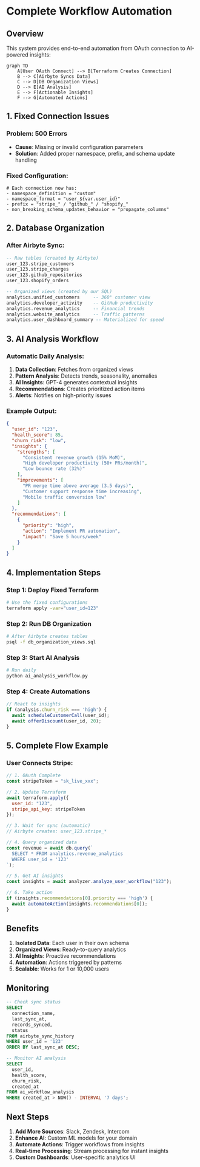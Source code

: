 # Complete Workflow Automation

## Overview

This system provides end-to-end automation from OAuth connection to AI-powered insights:

```mermaid
graph TD
    A[User OAuth Connect] --> B[Terraform Creates Connection]
    B --> C[Airbyte Syncs Data]
    C --> D[DB Organization Views]
    D --> E[AI Analysis]
    E --> F[Actionable Insights]
    F --> G[Automated Actions]
```

## 1. Fixed Connection Issues

### Problem: 500 Errors
- **Cause**: Missing or invalid configuration parameters
- **Solution**: Added proper namespace, prefix, and schema update handling

### Fixed Configuration:
```hcl
# Each connection now has:
- namespace_definition = "custom"
- namespace_format = "user_${var.user_id}"
- prefix = "stripe_" / "github_" / "shopify_"
- non_breaking_schema_updates_behavior = "propagate_columns"
```

## 2. Database Organization

### After Airbyte Sync:
```sql
-- Raw tables (created by Airbyte)
user_123.stripe_customers
user_123.stripe_charges
user_123.github_repositories
user_123.shopify_orders

-- Organized views (created by our SQL)
analytics.unified_customers     -- 360° customer view
analytics.developer_activity    -- GitHub productivity
analytics.revenue_analytics     -- Financial trends
analytics.website_analytics     -- Traffic patterns
analytics.user_dashboard_summary -- Materialized for speed
```

## 3. AI Analysis Workflow

### Automatic Daily Analysis:
1. **Data Collection**: Fetches from organized views
2. **Pattern Analysis**: Detects trends, seasonality, anomalies
3. **AI Insights**: GPT-4 generates contextual insights
4. **Recommendations**: Creates prioritized action items
5. **Alerts**: Notifies on high-priority issues

### Example Output:
```json
{
  "user_id": "123",
  "health_score": 85,
  "churn_risk": "low",
  "insights": {
    "strengths": [
      "Consistent revenue growth (15% MoM)",
      "High developer productivity (50+ PRs/month)",
      "Low bounce rate (32%)"
    ],
    "improvements": [
      "PR merge time above average (3.5 days)",
      "Customer support response time increasing",
      "Mobile traffic conversion low"
    ]
  },
  "recommendations": [
    {
      "priority": "high",
      "action": "Implement PR automation",
      "impact": "Save 5 hours/week"
    }
  ]
}
```

## 4. Implementation Steps

### Step 1: Deploy Fixed Terraform
```bash
# Use the fixed configurations
terraform apply -var="user_id=123"
```

### Step 2: Run DB Organization
```bash
# After Airbyte creates tables
psql -f db_organization_views.sql
```

### Step 3: Start AI Analysis
```python
# Run daily
python ai_analysis_workflow.py
```

### Step 4: Create Automations
```javascript
// React to insights
if (analysis.churn_risk === 'high') {
  await scheduleCustomerCall(user_id);
  await offerDiscount(user_id, 20);
}
```

## 5. Complete Flow Example

### User Connects Stripe:
```javascript
// 1. OAuth Complete
const stripeToken = "sk_live_xxx";

// 2. Update Terraform
await terraform.apply({
  user_id: "123",
  stripe_api_key: stripeToken
});

// 3. Wait for sync (automatic)
// Airbyte creates: user_123.stripe_*

// 4. Query organized data
const revenue = await db.query(`
  SELECT * FROM analytics.revenue_analytics 
  WHERE user_id = '123'
`);

// 5. Get AI insights
const insights = await analyzer.analyze_user_workflow("123");

// 6. Take action
if (insights.recommendations[0].priority === 'high') {
  await automateAction(insights.recommendations[0]);
}
```

## Benefits

1. **Isolated Data**: Each user in their own schema
2. **Organized Views**: Ready-to-query analytics
3. **AI Insights**: Proactive recommendations
4. **Automation**: Actions triggered by patterns
5. **Scalable**: Works for 1 or 10,000 users

## Monitoring

```sql
-- Check sync status
SELECT 
  connection_name,
  last_sync_at,
  records_synced,
  status
FROM airbyte_sync_history
WHERE user_id = '123'
ORDER BY last_sync_at DESC;

-- Monitor AI analysis
SELECT 
  user_id,
  health_score,
  churn_risk,
  created_at
FROM ai_workflow_analysis
WHERE created_at > NOW() - INTERVAL '7 days';
```

## Next Steps

1. **Add More Sources**: Slack, Zendesk, Intercom
2. **Enhance AI**: Custom ML models for your domain
3. **Automate Actions**: Trigger workflows from insights
4. **Real-time Processing**: Stream processing for instant insights
5. **Custom Dashboards**: User-specific analytics UI